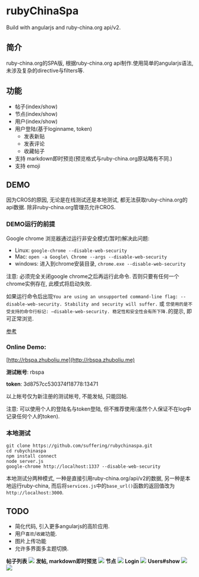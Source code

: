 # rubyChinaSpa
Build with angularjs and ruby-china.org api/v2.

## 简介
ruby-china.org的SPA版, 根据ruby-china.org api制作.使用简单的angularjs语法, 未涉及复杂的directive与filters等.

## 功能
- 帖子(index/show)
- 节点(index/show)
- 用户(index/show)
- 用户登陆(基于loginname, token)
  - 发表新贴
  - 发表评论
  - 收藏帖子
- 支持 markdown即时预览(预览格式与ruby-china.org原站略有不同.)
- 支持 emoji

## DEMO
因为CROS的原因, 无论是在线测试还是本地测试, 都无法获取ruby-china.org的api数据. 除非ruby-china.org管理员允许CROS.

### DEMO运行的前提

Google chrome 浏览器通过运行非安全模式(暂时)解决此问题:

- Linux: `google-chrome --disable-web-security`
- Mac: `open -a Google\ Chrome --args --disable-web-security`
- windows: 进入到chrome安装目录, `chrome.exe --disable-web-security`

注意: 必须完全关闭google chrome之后再运行此命令. 否则只要有任何一个chrome实例存在, 此模式将启动失败.

如果运行命令后出现`You are using an unsupported command-line flag: --disable-web-security. Stability and security will suffer.` 或 `您使用的是不受支持的命令行标记: —disable-web-security. 稳定性和安全性会有所下降.`的提示, 即可正常浏览.

[参考](http://stackoverflow.com/questions/3102819/disable-same-origin-policy-in-chrome/6083677#6083677)

### Online Demo:
[http://rbspa.zhuboliu.me](http://rbspa.zhuboliu.me)

**测试帐号**: rbspa

**token**: 3d8757cc530374f18778:13471

以上帐号仅为新注册的测试帐号, 不能发帖, 只能回帖.

注意: 可以使用个人的登陆名与token登陆, 但不推荐使用(虽然个人保证不在log中记录任何个人的token).

### 本地测试

    git clone https://github.com/suffering/rubychinaspa.git
    cd rubychinaspa
    npm install connect
    node server.js
    google-chrome http://localhost:1337 --disable-web-security

  本地测试分两种模式, 一种是直接引用ruby-china.org/api/v2的数据, 另一种是本地运行ruby-china, 而后将`services.js`中的`base_url()`函数的返回值改为`http://localhost:3000`.

## TODO
- 简化代码, 引入更多angularjs的高阶应用.
- 用户`喜欢`/`收藏`功能.
- 图片上传功能
- 允许多界面多主题切换.

**帖子列表**
![](https://ruby-china-files.b0.upaiyun.com/photo/2014/9bdfcb9484284a9165f9911ee6f81938.png)
**发帖, markdown即时预览**
![](https://ruby-china-files.b0.upaiyun.com/photo/2014/929a5e67edcf3743eb63fa672097ee71.png)
**节点**
![](https://ruby-china-files.b0.upaiyun.com/photo/2014/89de6a00aefd4a7eb5e7663b5855320d.png)
**Login**
![](https://ruby-china-files.b0.upaiyun.com/photo/2014/a80b340ff8d0cbb2924fe965dc0ffde3.png)
**Users#show**
![](https://ruby-china-files.b0.upaiyun.com/photo/2014/82fd1f0051d02e43d0f164ce82750478.png)
![](https://ruby-china-files.b0.upaiyun.com/photo/2014/ef497440fcecae29b279445df7c41fde.png)
